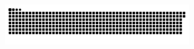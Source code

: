 <picture>
  <source media="(prefers-color-scheme: dark)" srcset="https://raw.githubusercontent.com/MarineHakobyan/MarineHakobyan/e401de7bbfa2409c1a5af8659da8dbb22d065961/github-contribution-grid-snake-dark.svg" />
  <source media="(prefers-color-scheme: light)" srcset="https://raw.githubusercontent.com/MarineHakobyan/MarineHakobyan/e401de7bbfa2409c1a5af8659da8dbb22d065961/github-contribution-grid-snake.svg" />
  <img alt="github-snake" src="https://raw.githubusercontent.com/MarineHakobyan/MarineHakobyan/e401de7bbfa2409c1a5af8659da8dbb22d065961/github-contribution-grid-snake-dark.svg" />
</picture>
